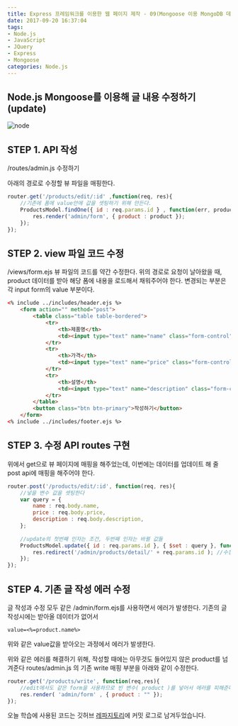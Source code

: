 ```yaml
---
title: Express 프레임워크를 이용한 웹 페이지 제작 - 09(Mongoose 이용 MongoDB 데이터 수정하기(update))
date: 2017-09-20 16:37:04
tags: 
- Node.js
- JavaScript
- JQuery
- Express
- Mongoose
categories: Node.js
---
```


## **Node.js Mongoose를 이용해 글 내용 수정하기(update)**

![node](/images/node.png)

## STEP 1. API 작성
/routes/admin.js 수정하기

아래의 경로로 수정할 뷰 파일을 매핑한다.
```javascript
router.get('/products/edit/:id' ,function(req, res){
    //기존에 폼에 value안에 값을 셋팅하기 위해 만든다.
    ProductsModel.findOne({ id : req.params.id } , function(err, product){
        res.render('admin/form', { product : product });
    });
});
```
## STEP 2. view 파일 코드 수정
/views/form.ejs 뷰 파일의 코드를 약간 수정한다.
위의 경로로 요청이 날아왔을 때, product 데이터를 받아
해당 폼에 내용을 로드해서 채워주어야 한다.
변경되는 부분은 각 input form의 value 부분이다.

```html
<% include ../includes/header.ejs %>
    <form action="" method="post">
        <table class="table table-bordered">
            <tr>
                <th>제품명</th>
                <td><input type="text" name="name" class="form-control"  value="<%=product.name%>"/></td>
            </tr>
            <tr>
                <th>가격</th>
                <td><input type="text" name="price" class="form-control" value="<%=product.price%>"/></td>
            </tr>
            <tr>
                <th>설명</th>
                <td><input type="text" name="description" class="form-control" value="<%=product.description%>"/></td>
            </tr>
        </table>
        <button class="btn btn-primary">작성하기</button>
    </form>
<% include ../includes/footer.ejs %>
```

## STEP 3. 수정 API routes 구현

위에서 get으로 뷰 페이지에 매핑을 해주었는데, 이번에는
데이터를 업데이트 해 줄 post api에 매핑을 해주어야 한다.

```javascript
router.post('/products/edit/:id', function(req, res){
    //넣을 변수 값을 셋팅한다
    var query = {
        name : req.body.name,
        price : req.body.price,
        description : req.body.description,
    };
 
    //update의 첫번째 인자는 조건, 두번째 인자는 바뀔 값들
    ProductsModel.update({ id : req.params.id }, { $set : query }, function(err){
        res.redirect('/admin/products/detail/' + req.params.id ); //수정후 본래보던 상세페이지로 이동
    });
});
```

## STEP 4. 기존 글 작성 에러 수정
글 작성과 수정 모두 같은 /admin/form.ejs를 사용하면서
에러가 발생한다.
기존의 글 작성시에는 받아올 데이터가 없어서 
```
value=<%=product.name%>
```
위와 같은 value값을 받아오는 과정에서 에러가 발생한다.

위와 같은 에러를 해결하기 위해, 작성할 때에는 아무것도 들어있지 않은 product를 넘겨준다
routes/admin.js 의 기존 write 매핑 부분을 아래와 같이 수정한다.

```javascript
router.get('/products/write', function(req,res){
    //edit에서도 같은 form을 사용하므로 빈 변수( product )를 넣어서 에러를 피해준다
    res.render( 'admin/form' , { product : "" }); 
});
```

오늘 학습에 사용된 코드는 깃허브 [레파지토리](https://github.com/xmfpes/node-project/commit/7a5f38bbce64f0fdbe63a1680bf9e77eb25bdd9c)에 커밋 로그로 남겨두었습니다.